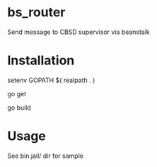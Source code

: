 # bs_router

Send message to CBSD supervisor via beanstalk

# Installation

setenv GOPATH $( realpath . )

go get

go build

# Usage

See bin.jail/ dir for sample
